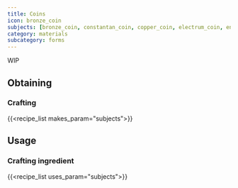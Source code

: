 ```yaml
---
title: Coins
icon: bronze_coin
subjects: [bronze_coin, constantan_coin, copper_coin, electrum_coin, enderium_coin, gold_coin, invar_coin, iron_coin, lead_coin, lumium_coin, nickel_coin, signalum_coin, silver_coin, tin_coin]
category: materials
subcategory: forms
---
```


WIP

Obtaining
---------

### Crafting
{{<recipe_list makes_param="subjects">}}


Usage
-----

### Crafting ingredient
{{<recipe_list uses_param="subjects">}}

